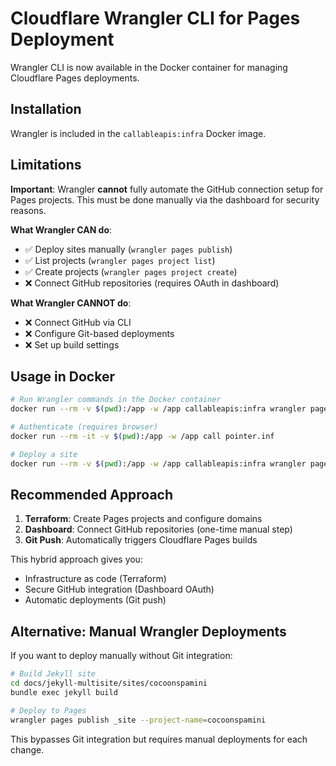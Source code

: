 # Cloudflare Wrangler CLI for Pages Deployment

Wrangler CLI is now available in the Docker container for managing Cloudflare Pages deployments.

## Installation

Wrangler is included in the `callableapis:infra` Docker image.

## Limitations

**Important**: Wrangler **cannot** fully automate the GitHub connection setup for Pages projects. This must be done manually via the dashboard for security reasons.

**What Wrangler CAN do**:
- ✅ Deploy sites manually (`wrangler pages publish`)
- ✅ List projects (`wrangler pages project list`)
- ✅ Create projects (`wrangler pages project create`)
- ❌ Connect GitHub repositories (requires OAuth in dashboard)

**What Wrangler CANNOT do**:
- ❌ Connect GitHub via CLI
- ❌ Configure Git-based deployments
- ❌ Set up build settings

## Usage in Docker

```bash
# Run Wrangler commands in the Docker container
docker run --rm -v $(pwd):/app -w /app callableapis:infra wrangler pages project list

# Authenticate (requires browser)
docker run --rm -it -v $(pwd):/app -w /app call pointer.inf

# Deploy a site
docker run --rm -v $(pwd):/app -w /app callableapis:infra wrangler pages publish _site --project-name=cocoonspamini
```

## Recommended Approach

1. **Terraform**: Create Pages projects and configure domains
2. **Dashboard**: Connect GitHub repositories (one-time manual step)
3. **Git Push**: Automatically triggers Cloudflare Pages builds

This hybrid approach gives you:
- Infrastructure as code (Terraform)
- Secure GitHub integration (Dashboard OAuth)
- Automatic deployments (Git push)

## Alternative: Manual Wrangler Deployments

If you want to deploy manually without Git integration:

```bash
# Build Jekyll site
cd docs/jekyll-multisite/sites/cocoonspamini
bundle exec jekyll build

# Deploy to Pages
wrangler pages publish _site --project-name=cocoonspamini
```

This bypasses Git integration but requires manual deployments for each change.

